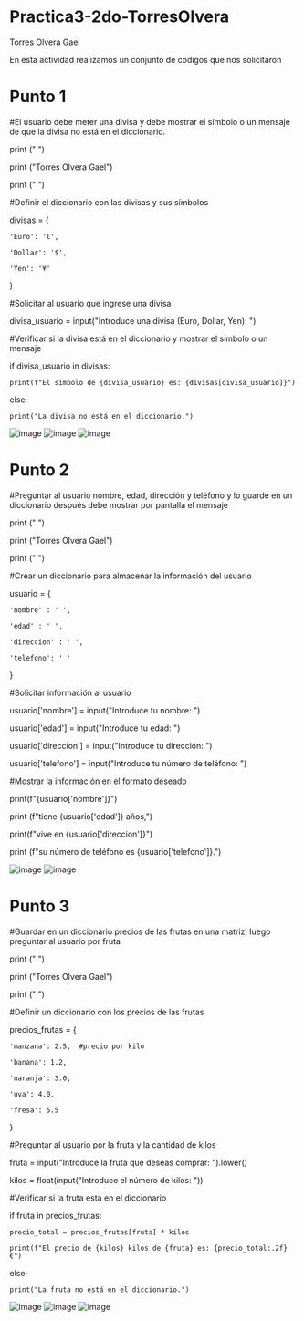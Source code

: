 # Practica3-2do-TorresOlvera

Torres Olvera Gael

En esta actividad realizamos un conjunto de codigos que nos solicitaron

# Punto 1

#El usuario debe meter una divisa y debe mostrar el símbolo o un mensaje de que la divisa no está en el diccionario.

print (" ")

print ("Torres Olvera Gael")

print (" ")

#Definir el diccionario con las divisas y sus símbolos

divisas = {

    'Euro': '€', 
    
    'Dollar': '$', 
    
    'Yen': '¥'
    
}

#Solicitar al usuario que ingrese una divisa

divisa_usuario = input("Introduce una divisa (Euro, Dollar, Yen): ")

#Verificar si la divisa está en el diccionario y mostrar el símbolo o un mensaje

if divisa_usuario in divisas:

    print(f"El símbolo de {divisa_usuario} es: {divisas[divisa_usuario]}")
    
else:

    print("La divisa no está en el diccionario.")

![image](https://github.com/user-attachments/assets/9da5ed90-f761-4cd2-81a7-17a1fc9a750c)
![image](https://github.com/user-attachments/assets/0250941f-b1b9-4ef0-8297-dcf5303eace3)
![image](https://github.com/user-attachments/assets/d34fe01a-662e-4189-8ab1-13e1bed7e072)


# Punto 2

#Preguntar al usuario nombre, edad, dirección y teléfono y lo guarde en un diccionario después debe mostrar por pantalla el mensaje 

print (" ")

print ("Torres Olvera Gael")

print (" ")

#Crear un diccionario para almacenar la información del usuario

usuario = {

    'nombre' : ' ',
    
    'edad' : ' ',
    
    'direccion' : ' ',
    
    'telefono': ' '
    
}

#Solicitar información al usuario

usuario['nombre'] = input("Introduce tu nombre: ")

usuario['edad'] = input("Introduce tu edad: ")

usuario['direccion'] = input("Introduce tu dirección: ")

usuario['telefono'] = input("Introduce tu número de teléfono: ")

#Mostrar la información en el formato deseado

print(f"{usuario['nombre']}") 

print (f"tiene {usuario['edad']} años,")

print(f"vive en {usuario['direccion']}")

print (f"su número de teléfono es {usuario['telefono']}.")

![image](https://github.com/user-attachments/assets/a610fd55-3576-4a68-9986-a818f84a7bc1)
![image](https://github.com/user-attachments/assets/1e8c97e6-d2b9-4b3c-b75e-8aefe854eccb)

# Punto 3

#Guardar en un diccionario precios de las frutas en una matriz, luego preguntar al usuario por fruta 

print (" ")

print ("Torres Olvera Gael")

print (" ")

#Definir un diccionario con los precios de las frutas

precios_frutas = {

    'manzana': 2.5,  #precio por kilo
    
    'banana': 1.2,
    
    'naranja': 3.0,
    
    'uva': 4.0,
    
    'fresa': 5.5
    
}

#Preguntar al usuario por la fruta y la cantidad de kilos

fruta = input("Introduce la fruta que deseas comprar: ").lower()

kilos = float(input("Introduce el número de kilos: "))

#Verificar si la fruta está en el diccionario

if fruta in precios_frutas:

    precio_total = precios_frutas[fruta] * kilos
    
    print(f"El precio de {kilos} kilos de {fruta} es: {precio_total:.2f} €")
    
else:

    print("La fruta no está en el diccionario.")

![image](https://github.com/user-attachments/assets/0835429b-1b01-4c81-9f85-515893f2f1b6)
![image](https://github.com/user-attachments/assets/5ff64487-c9fd-4487-b889-cec382fa2bc8)
![image](https://github.com/user-attachments/assets/733053ad-d61d-4b30-92d7-de0468124241)

